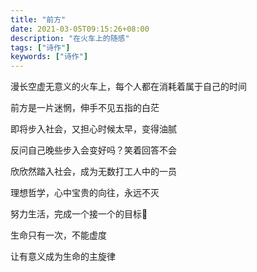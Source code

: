 ```yaml
---
title: "前方"
date: 2021-03-05T09:15:26+08:00
description: "在火车上的随感"
tags: ["诗作"]
keywords: ["诗作"]
---
```


漫长空虚无意义的火车上，每个人都在消耗着属于自己的时间

前方是一片迷惘，伸手不见五指的白茫

即将步入社会，又担心时候太早，变得油腻

反问自己晚些步入会变好吗？笑着回答不会

欣欣然踏入社会，成为无数打工人中的一员

理想哲学，心中宝贵的向往，永远不灭

努力生活，完成一个接一个的目标🎯

生命只有一次，不能虚度

让有意义成为生命的主旋律
